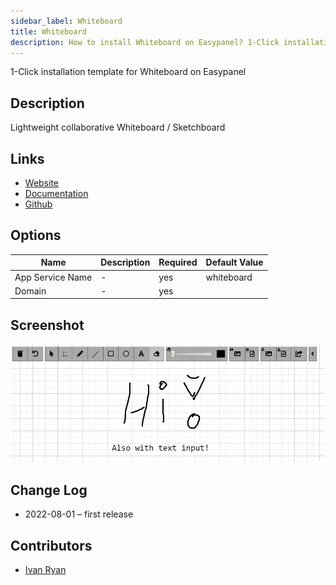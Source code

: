 ```yaml
---
sidebar_label: Whiteboard
title: Whiteboard
description: How to install Whiteboard on Easypanel? 1-Click installation template for Whiteboard on Easypanel
---
```


<!-- generated -->

1-Click installation template for Whiteboard on Easypanel

## Description

Lightweight collaborative Whiteboard / Sketchboard 

## Links

- [Website](https://github.com/cracker0dks/whiteboard)
- [Documentation](https://github.com/cracker0dks/whiteboard)
- [Github](https://github.com/cracker0dks/whiteboard)

## Options

Name | Description | Required | Default Value
-|-|-|-
App Service Name | - | yes | whiteboard
Domain | - | yes | 

## Screenshot

![Whiteboard Screenshot](./screenshot.png)

## Change Log

- 2022-08-01 – first release

## Contributors

- [Ivan Ryan](https://github.com/ivanonpc-22)
